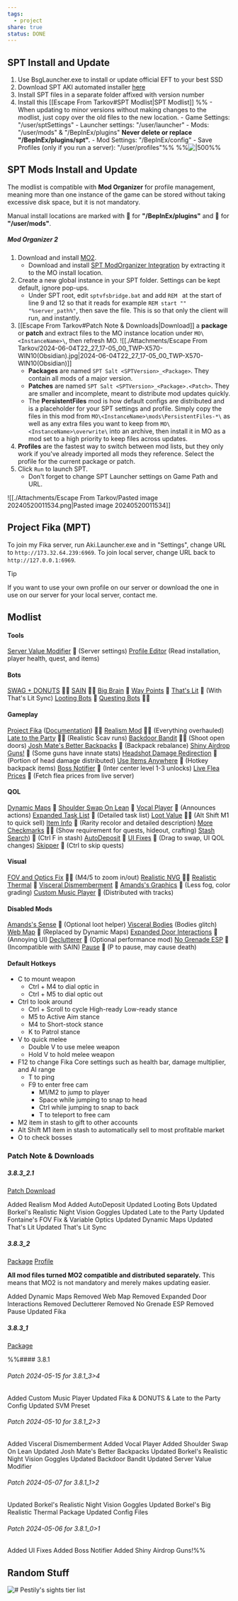 ```yaml
---
tags:
  - project
share: true
status: DONE
---
```

## SPT Install and Update

1. Use BsgLauncher.exe to install or update official EFT to your best SSD
2. Download SPT AKI automated installer [here](https://sp-tarkov.com/#download)
3. Install SPT files in a separate folder affixed with version number
4. Install this [[Escape From Tarkov#SPT Modlist|SPT Modlist]]
%%	- When updating to minor versions without making changes to the modlist, just copy over the old files to the new location.
		- Game Settings: "/user/sptSettings"
		- Launcher settings: "/user/launcher"
		- Mods: "/user/mods" & "/BepInEx/plugins"
			**Never delete or replace "/BepInEx/plugins/spt".**
		- Mod Settings: "/BepInEx/config"
		- Save Profiles (only if you run a server): "/user/profiles"%%
%%![|500](https://live.staticflickr.com/65535/53696801218_db324e3ae4_o.jpg)%%

## SPT Mods Install and Update

The modlist is compatible with **Mod Organizer** for profile management, meaning more than one instance of the game can be stored without taking excessive disk space, but it is not mandatory. 

Manual install locations are marked with 🍌 for **"/BepInEx/plugins"** and 🥒 for **"/user/mods"**.

##### Mod Organizer 2
1. Download and install [MO2](https://github.com/ModOrganizer2/modorganizer/releases).
	- Download and install [SPT ModOrganizer Integration](https://hub.sp-tarkov.com/files/file/1314-spt-modorganizer-integration/#overview) by extracting it to the MO install location.
2. Create a new global instance in your SPT folder. Settings can be kept default, ignore pop-ups.
	- Under SPT root, edit `sptvfsbridge.bat` and add `REM ` at the start of line 9 and 12 so that it reads for example `REM start "" "%server_path%"`, then save the file. This is so that only the client will run, and instantly.
3. [[Escape From Tarkov#Patch Note & Downloads|Download]] a **package** or **patch** and extract files to the MO instance location under `MO\<InstanceName>\`, then refresh MO.
	![[./Attachments/Escape From Tarkov/2024-06-04T22_27_17-05_00_TWP-X570-WIN10(Obsidian).jpg|2024-06-04T22_27_17-05_00_TWP-X570-WIN10(Obsidian)]]
	- **Packages** are named `SPT Salt <SPTVersion>_<Package>`. They contain all mods of a major version.
	- **Patches** are named `SPT Salt <SPTVersion>_<Package>.<Patch>`. They are smaller and incomplete, meant to distribute mod updates quickly.
	- The **PersistentFiles** mod is how default configs are distributed and is a placeholder for your SPT settings and profile. Simply copy the files in this mod from `MO\<InstanceName>\mods\PersistentFiles-*\` as well as any extra files you want to keep from `MO\<InstanceName>\overwrite\` into an archive, then install it in MO as a mod set to a high priority to keep files across updates.
4. **Profiles** are the fastest way to switch between mod lists, but they only work if you've already imported all mods they reference. Select the profile for the current package or patch.
5. Click `Run` to launch SPT.
	- Don't forget to change SPT Launcher settings on Game Path and URL.

![[./Attachments/Escape From Tarkov/Pasted image 20240520011534.png|Pasted image 20240520011534]]

## Project Fika (MPT)

To join my Fika server, run Aki.Launcher.exe and in "Settings", change URL to `http://173.32.64.239:6969`.
To join local server, change URL back to `http://127.0.0.1:6969`.

> [!tip]
> If you want to use your own profile on our server or download the one in use on our server for your local server, contact me.

## Modlist
#### Tools
[Server Value Modifier](https://hub.sp-tarkov.com/files/file/379-server-value-modifier-svm/#tab_d24083dde670a53728f69fa322aa580ec032191a) 🥒 (Server settings)
[Profile Editor](https://hub.sp-tarkov.com/files/file/184-spt-aki-profile-editor/) (Read installation, player health, quest, and items) 

#### Bots
[SWAG + DONUTS](https://hub.sp-tarkov.com/files/file/878-swag-donuts-dynamic-spawn-waves-and-custom-spawn-points/) 🍌🥒
[SAIN](https://hub.sp-tarkov.com/files/file/1062-sain-2-0-solarint-s-ai-modifications-full-ai-combat-system-replacement/) 🍌🥒
[Big Brain](https://hub.sp-tarkov.com/files/file/1219-bigbrain/#overview) 🍌
[Way Points](https://hub.sp-tarkov.com/files/file/1119-waypoints-expanded-navmesh/) 🍌
[That's Lit](https://hub.sp-tarkov.com/files/file/1453-that-s-lit/) 🍌 (With That's Lit Sync)
[Looting Bots](https://hub.sp-tarkov.com/files/file/1096-looting-bots/) 🍌
[Questing Bots](https://hub.sp-tarkov.com/files/file/1534-questing-bots/#overview) 🍌🥒

#### Gameplay
[Project Fika](https://discord.gg/project-fika) ([Documentation](https://github.com/project-fika/fika-documentation)) 🍌🥒
[Realism Mod](https://hub.sp-tarkov.com/files/file/606-spt-realism-mod/) 🍌🥒 (Everything overhauled)
[Late to the Party](https://hub.sp-tarkov.com/files/file/1099-late-to-the-party/) 🍌🥒 (Realistic Scav runs)
[Backdoor Bandit](https://hub.sp-tarkov.com/files/file/1154-backdoor-bandit-bb/#overview) 🍌🥒 (Shoot open doors)
[Josh Mate's Better Backpacks](https://hub.sp-tarkov.com/files/file/772-josh-mate-s-better-backpacks/#overview) 🥒 (Backpack rebalance)
[Shiny Airdrop Guns!](https://hub.sp-tarkov.com/files/file/1572-shiny-airdrop-guns/) 🥒 (Some guns have innate stats)
[Headshot Damage Redirection](https://hub.sp-tarkov.com/files/file/1809-headshot-damage-redirection-hdr/) 🍌 (Portion of head damage distributed)
[Use Items Anywhere](https://hub.sp-tarkov.com/files/file/1416-use-items-anywhere/) 🍌 (Hotkey backpack items)
[Boss Notifier](https://hub.sp-tarkov.com/files/file/1737-boss-notifier/#overview) 🍌 (Inter center level 1-3 unlocks)
[Live Flea Prices](https://hub.sp-tarkov.com/files/file/1561-live-flea-prices/) 🥒 (Fetch flea prices from live server)

#### QOL
[Dynamic Maps](https://hub.sp-tarkov.com/files/file/1981-dynamic-maps/) 🍌
[Shoulder Swap On Lean](https://discord.com/channels/1202292159366037545/1222463708534407210) 🍌
[Vocal Player](https://discord.com/channels/1202292159366037545/1230117857610698772) 🍌 (Announces actions)
[Expanded Task List](https://hub.sp-tarkov.com/files/file/1415-expanded-task-text-ett/) 🥒 (Detailed task list)
[Loot Value](https://hub.sp-tarkov.com/files/file/1606-lootvalue/) 🍌🥒 (Alt Shift M1 to quick sell)
[Item Info](https://hub.sp-tarkov.com/files/file/985-item-info/) 🥒 (Rarity recolor and detailed description)
[More Checkmarks](https://hub.sp-tarkov.com/files/file/1159-morecheckmarks/) 🍌🥒 (Show requirement for quests, hideout, crafting)
[Stash Search](https://hub.sp-tarkov.com/files/file/1769-stash-search/)) 🍌 (Ctrl F in stash)
[AutoDeposit](https://hub.sp-tarkov.com/files/file/2027-autodeposit/) 🍌
[UI Fixes](https://hub.sp-tarkov.com/files/file/1860-ui-fixes/) 🍌 (Drag to swap, UI QOL changes)
[Skipper](https://hub.sp-tarkov.com/files/file/1861-skipper/) 🍌 (Ctrl to skip quests)

#### Visual
[FOV and Optics Fix](https://hub.sp-tarkov.com/files/file/942-fontaine-s-fov-fix-variable-optics/) 🍌🥒 (M4/5 to zoom in/out)
[Realistic NVG](https://hub.sp-tarkov.com/files/file/1303-borkel-s-realistic-night-vision-goggles-nvgs-and-t-7/) 🍌🥒
[Realistic Thermal](https://hub.sp-tarkov.com/files/file/1510-borkel-s-big-realistic-thermal-package-bring-real-life-realism-to-your-thermal-s/) 🥒
[Visceral Dismemberment](https://discord.com/channels/1202292159366037545/1236748474653872228) 🍌
[Amands's Graphics](https://hub.sp-tarkov.com/files/file/813-amands-s-graphics/) 🍌 (Less fog, color grading)
[Custom Music Player](https://hub.sp-tarkov.com/files/file/1832-stalker-music-pack/#overview) 🥒 (Distributed with tracks)

#### Disabled Mods
[Amands's Sense](https://hub.sp-tarkov.com/files/file/1361-amands-sense/#overview) 🍌 (Optional loot helper)
[Visceral Bodies](https://discord.com/channels/1202292159366037545/1228199049996402791) (Bodies glitch)
[Web Map](https://hub.sp-tarkov.com/files/file/1421-techhappy-s-web-minimap/#overview) 🍌 (Replaced by Dynamic Maps)
[Expanded Door Interactions](https://hub.sp-tarkov.com/files/file/1865-expanded-door-interactions/) 🍌 (Annoying UI)
[Declutterer](https://hub.sp-tarkov.com/files/file/1785-de-clutterer-updated-by-cj/) 🍌 (Optional performance mod)
[No Grenade ESP](https://hub.sp-tarkov.com/files/file/1029-no-grenade-esp/) 🍌 (Incompatible with SAIN)
[Pause](https://hub.sp-tarkov.com/files/file/1793-pause-reupload/) 🍌 (P to pause, may cause death)

#### Default Hotkeys
- C to mount weapon
	- Ctrl + M4 to dial optic in
	- Ctrl + M5 to dial optic out
- Ctrl to look around
	- Ctrl + Scroll to cycle High-ready Low-ready stance
	- M5 to Active Aim stance
	- M4 to Short-stock stance
	- K to Patrol stance
- V to quick melee
	- Double V to use melee weapon
	- Hold V to hold melee weapon
- F12 to change Fika Core settings such as health bar, damage multiplier, and AI range
	- T to ping
	- F9 to enter free cam
		- M1/M2 to jump to player
		- Space while jumping to snap to head
		- Ctrl while jumping to snap to back
		- T to teleport to free cam
- M2 item in stash to gift to other accounts
- Alt Shift M1 item in stash to automatically sell to most profitable market
- O to check bosses

### Patch Note & Downloads

##### 3.8.3_2.1
[Patch Download](http://www.mediafire.com/view/llta75ixppmc5bf)

Added Realism Mod
Added AutoDeposit
Updated Looting Bots
Updated Borkel's Realistic Night Vision Goggles
Updated Late to the Party
Updated Fontaine's FOV Fix & Variable Optics
Updated Dynamic Maps
Updated That's Lit
Updated That's Lit Sync
##### 3.8.3_2
[Package](http://www.mediafire.com/view/msx1i8v7aqdoxwk)
[Profile](http://www.mediafire.com/view/7i0apd7w7ax9rm1)

**All mod files turned MO2 compatible and distributed separately.** This means that MO2 is not mandatory and merely makes updating easier. 

Added Dynamic Maps
Removed Web Map
Removed Expanded Door Interactions
Removed Declutterer
Removed No Grenade ESP
Removed Pause
Updated Fika

##### 3.8.3_1
[Package](http://www.mediafire.com/view/c87ornfb1ouw15p)


%%#### 3.8.1
###### Patch 2024-05-15 for 3.8.1_3>4
Added Custom Music Player
Updated Fika & DONUTS & Late to the Party Config
Updated SVM Preset

###### Patch 2024-05-10 for 3.8.1_2>3
Added Visceral Dismemberment
Added Vocal Player
Added Shoulder Swap On Lean
Updated Josh Mate's Better Backpacks
Updated Borkel's Realistic Night Vision Goggles
Updated Backdoor Bandit
Updated Server Value Modifier

###### Patch 2024-05-07 for 3.8.1_1>2
Updated Borkel's Realistic Night Vision Goggles
Updated Borkel's Big Realistic Thermal Package
Updated Config Files

###### Patch 2024-05-06 for 3.8.1_0>1
Added UI Fixes
Added Boss Notifier
Added Shiny Airdrop Guns!%%

## Random Stuff

![# Pestily's sights tier list](https://preview.redd.it/z65fblqhzfn61.jpg?width=4096&format=pjpg&auto=webp&s=dcb4ee991db7df8c7e5ec4f11556d29654d18ae8)
